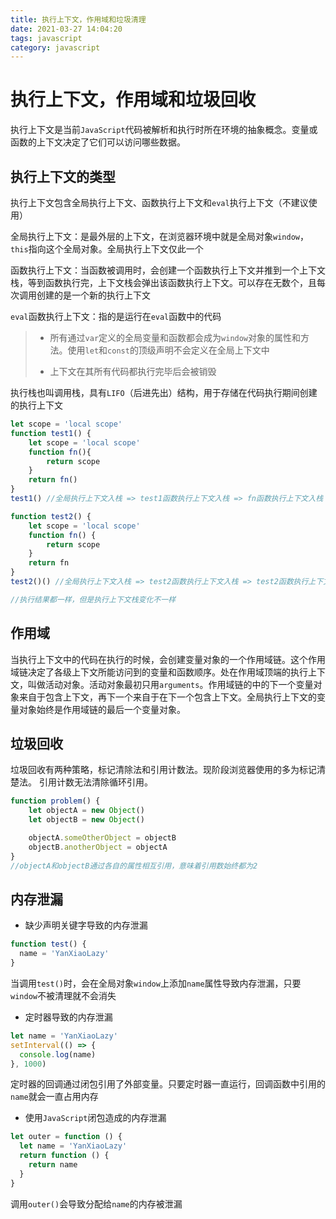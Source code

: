 ```yaml
---
title: 执行上下文，作用域和垃圾清理
date: 2021-03-27 14:04:20
tags: javascript
category: javascript
---
```

# 执行上下文，作用域和垃圾回收

执行上下文是当前`JavaScript`代码被解析和执行时所在环境的抽象概念。变量或函数的上下文决定了它们可以访问哪些数据。

## 执行上下文的类型

执行上下文包含全局执行上下文、函数执行上下文和`eval`执行上下文（不建议使用）

全局执行上下文：是最外层的上下文，在浏览器环境中就是全局对象`window`，`this`指向这个全局对象。全局执行上下文仅此一个

函数执行上下文：当函数被调用时，会创建一个函数执行上下文并推到一个上下文栈，等到函数执行完，上下文栈会弹出该函数执行上下文。可以存在无数个，且每次调用创建的是一个新的执行上下文

`eval`函数执行上下文：指的是运行在`eval`函数中的代码

> * 所有通过`var`定义的全局变量和函数都会成为`window`对象的属性和方法。使用`let`和`const`的顶级声明不会定义在全局上下文中
>
> * 上下文在其所有代码都执行完毕后会被销毁

执行栈也叫调用栈，具有`LIFO`（后进先出）结构，用于存储在代码执行期间创建的执行上下文
```js
let scope = 'local scope'
function test1() {
	let scope = 'local scope'
	function fn(){
		return scope
	}
	return fn()
}
test1() //全局执行上下文入栈 => test1函数执行上下文入栈 => fn函数执行上下文入栈 => 执行完fn函数，fn函数执行上下文出栈 => test1函数执行上下文出栈 => 全局执行上下文出栈

function test2() {
	let scope = 'local scope'
	function fn() {
		return scope
	}
	return fn
}
test2()() //全局执行上下文入栈 => test2函数执行上下文入栈 => test2函数执行上下文出栈 => fn函数执行上下文入栈 => fn函数执行上下文出栈  => 全局执行上下文出栈

//执行结果都一样，但是执行上下文栈变化不一样
```
## 作用域

当执行上下文中的代码在执行的时候，会创建变量对象的一个作用域链。这个作用域链决定了各级上下文所能访问到的变量和函数顺序。处在作用域顶端的执行上下文，叫做活动对象。活动对象最初只用`arguments`。作用域链的中的下一个变量对象来自于包含上下文，再下一个来自于在下一个包含上下文。全局执行上下文的变量对象始终是作用域链的最后一个变量对象。
## 垃圾回收
垃圾回收有两种策略，标记清除法和引用计数法。现阶段浏览器使用的多为标记清楚法。
引用计数无法清除循环引用。
```js
function problem() {
	let objectA = new Object()
	let objectB = new Object()

	objectA.someOtherObject = objectB
	objectB.anotherObject = objectA
}
//objectA和objectB通过各自的属性相互引用，意味着引用数始终都为2
```

## 内存泄漏

* 缺少声明关键字导致的内存泄漏

```js
function test() {
  name = 'YanXiaoLazy'
}
```

当调用`test()`时，会在全局对象`window`上添加`name`属性导致内存泄漏，只要`window`不被清理就不会消失

* 定时器导致的内存泄漏

```js
let name = 'YanXiaoLazy'
setInterval(() => {
  console.log(name)
}, 1000)
```

定时器的回调通过闭包引用了外部变量。只要定时器一直运行，回调函数中引用的`name`就会一直占用内存

* 使用`JavaScript`闭包造成的内存泄漏

```js
let outer = function () {
  let name = 'YanXiaoLazy'
  return function () {
    return name
  }
}
```

调用`outer()`会导致分配给`name`的内存被泄漏